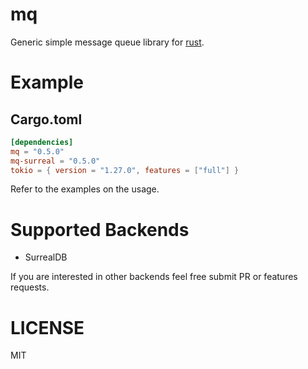mq
==

Generic simple message queue library for [rust](https://www.rust-lang.org/).

Example
=======

## Cargo.toml

```toml
[dependencies]
mq = "0.5.0"
mq-surreal = "0.5.0"
tokio = { version = "1.27.0", features = ["full"] }
```

Refer to the examples on the usage.

# Supported Backends

* SurrealDB

If you are interested in other backends feel free submit PR or features requests.

# LICENSE

MIT
